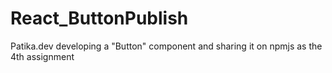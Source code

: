 # React_ButtonPublish
 Patika.dev developing a "Button" component and sharing it on npmjs as the 4th assignment 
